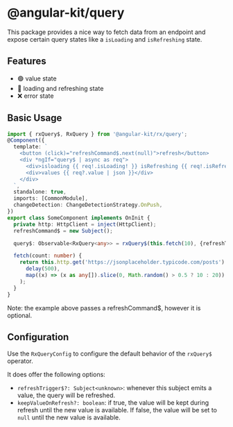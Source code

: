 # @angular-kit/query

This package provides a nice way to fetch data from an endpoint and
expose certain query states like a `isLoading` and `isRefreshing` state.

## Features
- 🟢 value state
- 🔄 loading and refreshing state
- ❌ error state

## Basic Usage

```typescript
import { rxQuery$, RxQuery } from '@angular-kit/rx/query';
@Component({
  template: `
    <button (click)="refreshCommand$.next(null)">refresh</button>
    <div *ngIf="query$ | async as req">
      <div>isloading {{ req!.isLoading! }} isRefreshing {{ req!.isRefreshing }}</div>
      <div>values {{ req?.value | json }}</div>
    </div>
  `,
  standalone: true,
  imports: [CommonModule],
  changeDetection: ChangeDetectionStrategy.OnPush,
})
export class SomeComponent implements OnInit {
  private http: HttpClient = inject(HttpClient);
  refreshCommand$ = new Subject();

  query$: Observable<RxQuery<any>> = rxQuery$(this.fetch(10), {refreshTrigger$: this.refreshCommand$});

  fetch(count: number) {
    return this.http.get('https://jsonplaceholder.typicode.com/posts').pipe(
      delay(500),
      map((x) => (x as any[]).slice(0, Math.random() > 0.5 ? 10 : 20))
    );
  }
}
```

Note: the example above passes a refreshCommand$, however it is optional.

## Configuration
Use the `RxQueryConfig` to configure the default behavior of the `rxQuery$` operator. 

It does offer the following options:
- `refreshTrigger$?: Subject<unknown>`: whenever this subject emits a value, the query will be refreshed.
- `keepValueOnRefresh?: boolean`: if true, the value will be kept during refresh until the new value is available. If false, the value will be set to `null` until the new value is available.


